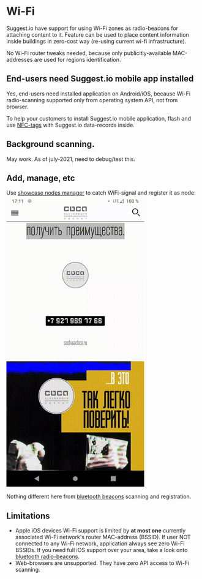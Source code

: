 # Wi-Fi

Suggest.io have support for using Wi-Fi zones as radio-beacons for attaching content to it.
Feature can be used to place content information inside buildings in zero-cost way
(re-using current wi-fi infrastructure).

No Wi-Fi router tweaks needed, because only publicitly-available MAC-addresses are used for regions identification.

## End-users need Suggest.io mobile app installed
Yes, end-users need installed application on Android/iOS, because Wi-Fi radio-scanning supported only
from operating system API, not from browser.

To help your customers to install Suggest.io mobile application, flash and use [NFC-tags](nfc.md)
with Suggest.io data-records inside.

## Background scanning.
May work. As of july-2021, need to debug/test this.

## Add, manage, etc
Use [showcase nodes manager](showcase/nodes.md#registering-radio-beacon) to catch WiFi-signal and register it as node:
![Register WiFi router as node](../images/showcase-nodes-register-wifi.gif)

Nothing different here from [bluetooth beacons](bluetooth-beacons.md) scanning and registration.

## Limitations
- Apple iOS devices Wi-Fi support is limited by **at most one** currently associated Wi-Fi network's router MAC-address (BSSID).
  If user NOT connected to any Wi-Fi network, application always see zero Wi-Fi BSSIDs.
  If you need full iOS support over your area, take a look onto [bluetooth radio-beacons](bluetooth-beacons.md).
- Web-browsers are unsupported. They have zero API access to Wi-Fi scanning.

